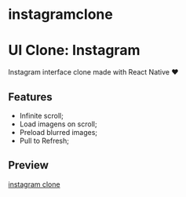 # instagramclone

# UI Clone: Instagram

Instagram interface clone made with React Native ❤️

## Features

- Infinite scroll;
- Load imagens on scroll;
- Preload blurred images;
- Pull to Refresh;

## Preview
<a href="https://github.com/rocketseat-content/youtube-ui-clone-instagram-feed/raw/master/preview.gif">instagram clone</a>
